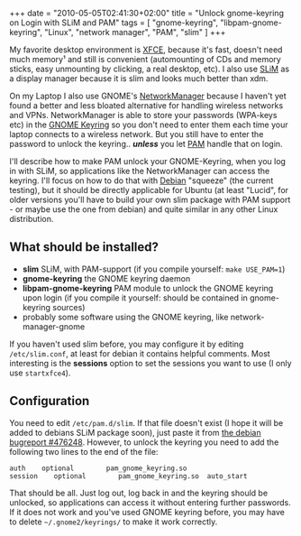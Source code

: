 +++
date = "2010-05-05T02:41:30+02:00"
title = "Unlock gnome-keyring on Login with SLiM and PAM"
tags = [ "gnome-keyring", "libpam-gnome-keyring", "Linux", "network manager", "PAM", "slim" ]
+++

My favorite desktop environment is <a href="http://www.xfce.org/">XFCE</a>, because it's fast, doesn't need much memory¹ and still is convenient (automounting of CDs and memory sticks, easy unmounting by clicking, a real desktop, etc).
I also use [SLiM](https://github.com/iwamatsu/slim) as a display manager because it is slim and looks much better than xdm.

On my Laptop I also use GNOME's <a href="http://projects.gnome.org/NetworkManager/">NetworkManager</a> because I haven't yet found a better and less bloated alternative for handling wireless networks and VPNs.
NetworkManager is able to store your passwords (WPA-keys etc) in the <a href="http://live.gnome.org/GnomeKeyring">GNOME Keyring</a> so you don't need to enter them each time your laptop connects to a wireless network. But you still have to enter the password to unlock the keyring.. <em><strong>unless</strong></em> you let <a href="http://en.wikipedia.org/wiki/Pluggable_Authentication_Modules">PAM</a> handle that on login.
<!--more-->
I'll describe how to make PAM unlock your GNOME-Keyring, when you log in with SLiM, so applications like the NetworkManager can access the keyring. I'll focus on how to do that with <a href="http://debian.org">Debian</a> "squeeze" (the current testing), but it should be directly applicable for Ubuntu (at least "Lucid", for older versions you'll have to build your own slim package with PAM support - or maybe use the one from debian) and quite similar in any other Linux distribution.

## What should be installed?

<ul>
	<li><strong>slim</strong> SLiM, with PAM-support (if you compile yourself: <code>make USE_PAM=1</code>)</li>
	<li><strong>gnome-keyring</strong> the GNOME keyring daemon</li>
	<li><strong>libpam-gnome-keyring</strong> PAM module to unlock the GNOME keyring upon login (if you compile it yourself: should be contained in gnome-keyring sources)</li>
	<li>probably some software using the GNOME keyring, like network-manager-gnome</li>
</ul>
If you haven't used slim before, you may configure it by editing <code>/etc/slim.conf</code>, at least for debian it contains helpful comments. Most interesting is the <strong>sessions</strong> option to set the sessions you want to use (I only use <code>startxfce4</code>).

## Configuration

You need to edit <code>/etc/pam.d/slim</code>. If that file doesn't exist (I hope it will be added to debians SLiM package soon), just paste it from <a href="http://bugs.debian.org/cgi-bin/bugreport.cgi?bug=476248">the debian bugreport #476248</a>.
However, to unlock the keyring you need to add the following two lines to the end of the file:
<pre><code>auth    optional        pam_gnome_keyring.so
session    optional        pam_gnome_keyring.so  auto_start
</code></pre>
That should be all. Just log out, log back in and the keyring should be unlocked, so applications can access it without entering further passwords.
If it does not work and you've used GNOME keyring before, you may have to delete <code>~/.gnome2/keyrings/</code> to make it work correctly.
